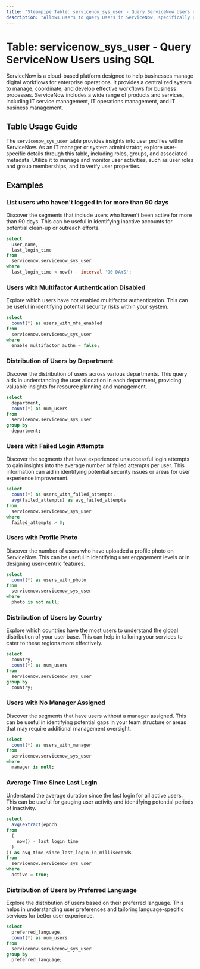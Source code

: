 ```yaml
---
title: "Steampipe Table: servicenow_sys_user - Query ServiceNow Users using SQL"
description: "Allows users to query Users in ServiceNow, specifically user details and properties, providing insights into user management and operations."
---
```


# Table: servicenow_sys_user - Query ServiceNow Users using SQL

ServiceNow is a cloud-based platform designed to help businesses manage digital workflows for enterprise operations. It provides a centralized system to manage, coordinate, and develop effective workflows for business processes. ServiceNow includes a wide range of products and services, including IT service management, IT operations management, and IT business management.

## Table Usage Guide

The `servicenow_sys_user` table provides insights into user profiles within ServiceNow. As an IT manager or system administrator, explore user-specific details through this table, including roles, groups, and associated metadata. Utilize it to manage and monitor user activities, such as user roles and group memberships, and to verify user properties.

## Examples

### List users who haven't logged in for more than 90 days
Discover the segments that include users who haven't been active for more than 90 days. This can be useful in identifying inactive accounts for potential clean-up or outreach efforts.

```sql
select
  user_name,
  last_login_time 
from
  servicenow.servicenow_sys_user 
where
  last_login_time < now() - interval '90 DAYS';
```

### Users with Multifactor Authentication Disabled
Explore which users have not enabled multifactor authentication. This can be useful in identifying potential security risks within your system.

```sql
select
  count(*) as users_with_mfa_enabled 
from
  servicenow.servicenow_sys_user 
where
  enable_multifactor_authn = false;
```

### Distribution of Users by Department
Discover the distribution of users across various departments. This query aids in understanding the user allocation in each department, providing valuable insights for resource planning and management.

```sql
select
  department,
  count(*) as num_users 
from
  servicenow.servicenow_sys_user 
group by
  department;
```

### Users with Failed Login Attempts
Discover the segments that have experienced unsuccessful login attempts to gain insights into the average number of failed attempts per user. This information can aid in identifying potential security issues or areas for user experience improvement.

```sql
select
  count(*) as users_with_failed_attempts,
  avg(failed_attempts) as avg_failed_attempts 
from
  servicenow.servicenow_sys_user 
where
  failed_attempts > 0;
```

### Users with Profile Photo
Discover the number of users who have uploaded a profile photo on ServiceNow. This can be useful in identifying user engagement levels or in designing user-centric features.

```sql
select
  count(*) as users_with_photo 
from
  servicenow.servicenow_sys_user 
where
  photo is not null;
```

### Distribution of Users by Country
Explore which countries have the most users to understand the global distribution of your user base. This can help in tailoring your services to cater to these regions more effectively.

```sql
select
  country,
  count(*) as num_users 
from
  servicenow.servicenow_sys_user 
group by
  country;
```

### Users with No Manager Assigned
Discover the segments that have users without a manager assigned. This can be useful in identifying potential gaps in your team structure or areas that may require additional management oversight.

```sql
select
  count(*) as users_with_manager 
from
  servicenow.servicenow_sys_user 
where
  manager is null;
```

### Average Time Since Last Login
Understand the average duration since the last login for all active users. This can be useful for gauging user activity and identifying potential periods of inactivity.

```sql
select
  avg(extract(epoch 
from
  (
    now() - last_login_time
  )
)) as avg_time_since_last_login_in_milliseconds 
from
  servicenow.servicenow_sys_user 
where
  active = true;
```

### Distribution of Users by Preferred Language
Explore the distribution of users based on their preferred language. This helps in understanding user preferences and tailoring language-specific services for better user experience.

```sql
select
  preferred_language,
  count(*) as num_users 
from
  servicenow.servicenow_sys_user 
group by
  preferred_language;
```